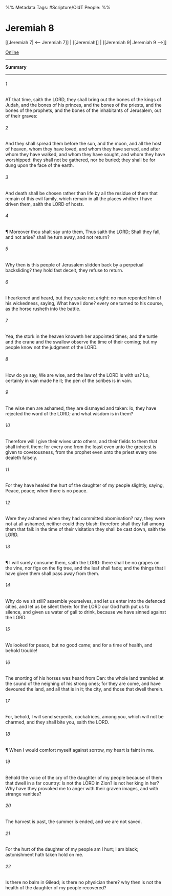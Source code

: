 

%% Metadata
Tags: #Scripture/OldT
People: 
%%
# Jeremiah 8
[[Jeremiah 7| <-- Jeremiah 7]] | [[Jeremiah]] | [[Jeremiah 9| Jeremiah 9 -->]]

[Online](https://churchofjesuschrist.org/study/scriptures/ot/jer/8?lang=eng)

---
__Summary__



---

###### 1
AT that time, saith the LORD, they shall bring out the bones of the kings of Judah, and the bones of his princes, and the bones of the priests, and the bones of the prophets, and the bones of the inhabitants of Jerusalem, out of their graves:
###### 2
And they shall spread them before the sun, and the moon, and all the host of heaven, whom they have loved, and whom they have served, and after whom they have walked, and whom they have sought, and whom they have worshipped: they shall not be gathered, nor be buried; they shall be for dung upon the face of the earth.
###### 3
And death shall be chosen rather than life by all the residue of them that remain of this evil family, which remain in all the places whither I have driven them, saith the LORD of hosts.
###### 4
¶ Moreover thou shalt say unto them, Thus saith the LORD; Shall they fall, and not arise?  shall he turn away, and not return?
###### 5
Why then is this people of Jerusalem slidden back by a perpetual backsliding?  they hold fast deceit, they refuse to return.
###### 6
I hearkened and heard, but they spake not aright: no man repented him of his wickedness, saying, What have I done?  every one turned to his course, as the horse rusheth into the battle.
###### 7
Yea, the stork in the heaven knoweth her appointed times; and the turtle and the crane and the swallow observe the time of their coming; but my people know not the judgment of the LORD.
###### 8
How do ye say, We are wise, and the law of the LORD is with us?  Lo, certainly in vain made he it; the pen of the scribes is in vain.
###### 9
The wise men are ashamed, they are dismayed and taken: lo, they have rejected the word of the LORD; and what wisdom is in them?
###### 10
Therefore will I give their wives unto others, and their fields to them that shall inherit them: for every one from the least even unto the greatest is given to covetousness, from the prophet even unto the priest every one dealeth falsely.
###### 11
For they have healed the hurt of the daughter of my people slightly, saying, Peace, peace; when there is no peace.
###### 12
Were they ashamed when they had committed abomination?  nay, they were not at all ashamed, neither could they blush: therefore shall they fall among them that fall: in the time of their visitation they shall be cast down, saith the LORD.
###### 13
¶ I will surely consume them, saith the LORD: there shall be no grapes on the vine, nor figs on the fig tree, and the leaf shall fade; and the things that I have given them shall pass away from them.
###### 14
Why do we sit still?  assemble yourselves, and let us enter into the defenced cities, and let us be silent there: for the LORD our God hath put us to silence, and given us water of gall to drink, because we have sinned against the LORD.
###### 15
We looked for peace, but no good came; and for a time of health, and behold trouble!
###### 16
The snorting of his horses was heard from Dan: the whole land trembled at the sound of the neighing of his strong ones; for they are come, and have devoured the land, and all that is in it; the city, and those that dwell therein.
###### 17
For, behold, I will send serpents, cockatrices, among you, which will not be charmed, and they shall bite you, saith the LORD.
###### 18
¶ When I would comfort myself against sorrow, my heart is faint in me.
###### 19
Behold the voice of the cry of the daughter of my people because of them that dwell in a far country: Is not the LORD in Zion?  is not her king in her?  Why have they provoked me to anger with their graven images, and with strange vanities?
###### 20
The harvest is past, the summer is ended, and we are not saved.
###### 21
For the hurt of the daughter of my people am I hurt; I am black; astonishment hath taken hold on me.
###### 22
Is there no balm in Gilead; is there no physician there?  why then is not the health of the daughter of my people recovered?



